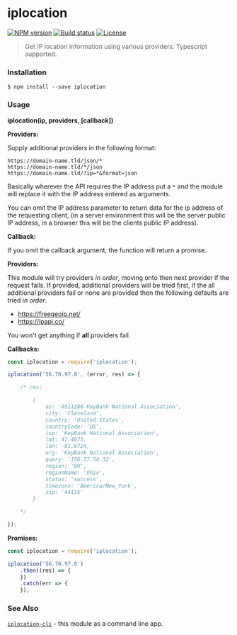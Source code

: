 # iplocation

[![NPM version][npm-image]][npm-url]
[![Build status][travis-image]][travis-url]
[![License][license-image]][license-url]

> Get IP location information using various providers. Typescript supported.

### Installation

```
$ npm install --save iplocation
```

### Usage

__iplocation(ip, providers, [callback])__

__Providers:__

Supply additional providers in the following format:

```
https://domain-name.tld/json/*
https://domain-name.tld/*/json
https://domain-name.tld/?ip=*&format=json
```

Basically wherever the API requires the IP address put a `*` and the module
will replace it with the IP address entered as arguments.

You can omit the IP address parameter to return data for the ip address of the requesting client, (in a server environment this will be the server public IP address, in a browser this will be the clients public IP address).


__Callback:__

If you omit the callback argument, the function will return a promise.

__Providers:__

This module will try providers _in order_, moving onto then next provider if the request fails. If provided, additional providers will be tried first, if the all additional providers fail or none are provided then the following defaults are tried _in order_.

* https://freegeoip.net/
* https://ipapi.co/

You won't get anything if __all__ providers fail.

__Callbacks:__

```javascript
const iplocation = require('iplocation');

iplocation('56.70.97.8', (error, res) => {

    /* res:

        {
            as: 'AS11286 KeyBank National Association',
            city: 'Cleveland',
            country: 'United States',
            countryCode: 'US',
            isp: 'KeyBank National Association',
            lat: 41.4875,
            lon: -81.6724,
            org: 'KeyBank National Association',
            query: '156.77.54.32',
            region: 'OH',
            regionName: 'Ohio',
            status: 'success',
            timezone: 'America/New_York',
            zip: '44115'
        }

    */

});
```

__Promises:__

```javascript
const iplocation = require('iplocation');

iplocation('56.70.97.8')
    .then((res) => {
    })
    .catch(err => {
    });
```

### See Also

[`iplocation-cli`](https://github.com/roryrjb/iplocation-cli) - this module as a command line app.

[npm-image]: https://img.shields.io/npm/v/iplocation.svg
[npm-url]: https://npmjs.org/package/iplocation
[travis-image]: https://img.shields.io/travis/roryrjb/iplocation.svg
[travis-url]: https://travis-ci.org/roryrjb/iplocation
[license-image]: http://img.shields.io/npm/l/iplocation.svg
[license-url]: LICENSE
